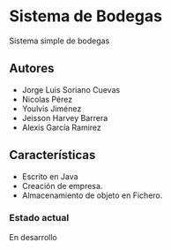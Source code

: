 # Sistema de Bodegas
Sistema simple de bodegas

## Autores

- Jorge Luis Soriano Cuevas
- Nicolas Pérez 
- Youlvis Jiménez
- Jeisson Harvey Barrera
- Alexis García Ramirez

## Características
 - Escrito en Java
 - Creación de empresa.
 - Almacenamiento de objeto en Fichero.
 

### Estado actual
 En desarrollo
